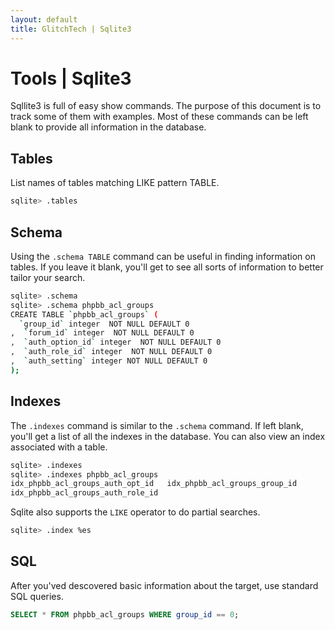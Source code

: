 ```yaml
---
layout: default
title: GlitchTech | Sqlite3
---
```


# Tools | Sqlite3
Sqllite3 is full of easy show commands.
The purpose of this document is to track some of them with examples.
Most of these commands can be left blank to provide all information in the database.

## Tables
List names of tables matching LIKE pattern TABLE.
```bash
sqlite> .tables
```

## Schema
Using the `.schema TABLE` command can be useful in finding information on tables.
If you leave it blank, you'll get to see all sorts of information to better tailor your search.
```bash
sqlite> .schema
sqlite> .schema phpbb_acl_groups
CREATE TABLE `phpbb_acl_groups` (
  `group_id` integer  NOT NULL DEFAULT 0
,  `forum_id` integer  NOT NULL DEFAULT 0
,  `auth_option_id` integer  NOT NULL DEFAULT 0
,  `auth_role_id` integer  NOT NULL DEFAULT 0
,  `auth_setting` integer NOT NULL DEFAULT 0
);
```

## Indexes
The `.indexes` command is similar to the `.schema` command.
If left blank, you'll get a list of all the indexes in the database.
You can also view an index associated with a table.
```bash
sqlite> .indexes
sqlite> .indexes phpbb_acl_groups
idx_phpbb_acl_groups_auth_opt_id   idx_phpbb_acl_groups_group_id
idx_phpbb_acl_groups_auth_role_id
```
Sqlite also supports the `LIKE` operator to do partial searches.
```bash
sqlite> .index %es
```

## SQL
After you'ved descovered basic information about the target, use standard SQL queries.
```sql
SELECT * FROM phpbb_acl_groups WHERE group_id == 0;
```
